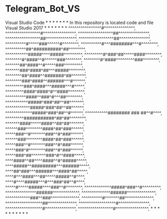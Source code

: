 # Telegram_Bot_VS
Visual Studio Code
*
*
*
*
*
*
*
In this repository is located code and file Visual Studio 2017
*
*
*
*
*
*
*
^^^^^^^^^^^^^^^^#^^^^^^^^^^^^^^^, 
^^^^^^^^^^^^^^^^^#^^^^^^^^^^^^^^^^, 
^^^^^^^^^^^^^^^^^##^^^^^^^^^^^^^^^, 
^^^^^^^^^^^^^^^^^##^^^^^^^^^^^^^^^, 
^^^^^^^^^^^^^^^^^##^^^^^^^^^^^^^^^, 
^^^^^^^^^^#^^^^^###^^^^^^#^^^^^^^^, 
^^^^^^^^^^#^^^########^^^#^^^^^^^^, 
^^^^^^^^^^##^##########^##^^^^^^^^, 
^^^^^^^^^^^#####^^^^#####^^^^^^^^^, 
^^^^^^^^^#^###^##^^^^^####^^^^^^^^, 
^^^^^^^^#^####^^#^^^^^^###^^^^^^^^, 
^^^^^^^^#^####^^^^^^^^^###^^^^^^^^, 
^^^^^^^##^####^^#^^^^^###^^^^^^^^^, 
^^^^^^^###^####^##^^^#####^^^^^^^^, 
^^^^^^^^##^####^^#######^##^^^^^^^, 
^^^^^^^^###^####^^######^^^#^^^^^^, 
^^^^^^^^^###^####^^^#####^^^#^^^^^, 
^^^^^^^^^####^####^#^^####^^^^^^^^, 
^^^^^^^^^^####^^###^#^^^##^^^^^^^^, 
^^^^^^^^^^^#####^###^##^^##^^^^^^^, 
^^^^^^^^^^^^#####^###^##^^##^^^^^^, 
^^^^^^^^^^^^^#####^###^##^^#^^^^^^, 
^^^^^^^^^^^######## ### ##^^#^^^^, 
^^^^^^^^^###########^##^##^^^^^^^^, 
^^^^^^^####^^^^^####^^##^##^^^^^^^, 
^^^^^^###^^^^^^^^####^##^###^^^^^^, 
^^^^^###^^#^^^^^^^###^^#^###^^^^^^, 
^^^^^^###^^^^^^^^####^##^###^^^^^^, 
^^^^^###^^#^^^^^^^###^^#^###^^^^^^, 
^^^^^###^#^^^^^^^^###^^#^###^^^^^^, 
^^^^^###^##^^^^^^^###^#^^####^^^^^, 
^^^^####^^##^^^^####^^#^#####^^^^^, 
^^^^#####^^#########^^^######^^^^^, 
^^^^##^###^^^######^^^####^##^^^^^, 
^^^^#^^^####^^^##^^^^^#####^^#^^^^, 
^^^^#^^^^#####^^^#^^^###^##^^#^^^^, 
^^^^^#^^^^^#####^^^^###^^#^^^^^^^^, 
^^^^^^^^^^^^^#####^###^^#^^^^^^^^^, 
^^^^^^^^^^^^^^^######^^^^^^^^^^^^^, 
^^^^^^^^^^^^^^######^^^^^^^^^^^^^^, 
^^^^^^^^^^^^###^^###^^^^^^^^^^^^^^, 
^^^^^^^^^^#^^^^^^^##^^^^^^^^^^^^^^, 
^^^^^^^^^^^^^^^^^^##^^^^^^^^^^^^^^, 
^^^^^^^^^^^^^^^^^^#^^^^^^^^^^^^^^^, 
^^^^^^^^^^^^^^^^^^#^^^^^^^^^^^^^^^, 
^^^^^^^^^^^^^^^^^#^^^^^^^^^^^^^^^^, 
*
*
*
*
*
*
*
*
*
*
